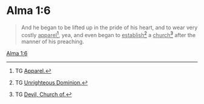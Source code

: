 # Alma 1:6

> And he began to be lifted up in the pride of his heart, and to wear very costly <u>apparel</u>[^a], yea, and even began to <u>establish</u>[^b] a <u>church</u>[^c] after the manner of his preaching.

[Alma 1:6](https://www.churchofjesuschrist.org/study/scriptures/bofm/alma/1?lang=eng&id=p6#p6)


[^a]: TG [Apparel.](https://www.churchofjesuschrist.org/study/scriptures/tg/apparel?lang=eng)
[^b]: TG [Unrighteous Dominion.](https://www.churchofjesuschrist.org/study/scriptures/tg/unrighteous-dominion?lang=eng)
[^c]: TG [Devil, Church of.](https://www.churchofjesuschrist.org/study/scriptures/tg/devil-church-of?lang=eng)
